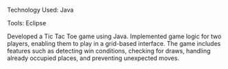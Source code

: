 Technology Used: Java

Tools: Eclipse

Developed a Tic Tac Toe game using Java. Implemented game logic for two players, enabling them to play in a grid-based interface. The game includes features such as detecting win conditions, checking for draws, handling already occupied places, and preventing unexpected moves.
